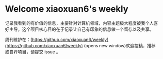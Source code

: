 # Welcome xiaoxuan6's weekly

记录我看到的有价值的信息，主要针对计算机领域，内容主题极大程度被我个人喜好主导。这个项目核心目的在于记录让自己有印象的信息做一个留存以及共享。

周刊维护在：[https://github.com/xiaoxuan6/weekly](https://github.com/xiaoxuan6/weekly) (opens new window)欢迎投稿，推荐或自荐项目，请提交 issue 。

